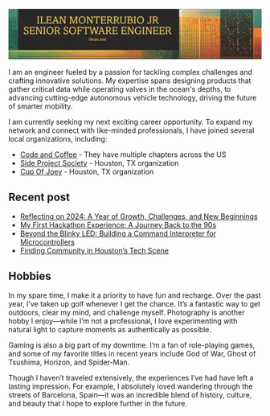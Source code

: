 ![MyBanner](/images/myBanner.png)

I am an engineer fueled by a passion for tackling complex challenges and crafting innovative solutions. My expertise spans designing products that gather critical data while operating valves in the ocean's depths, to advancing cutting-edge autonomous vehicle technology, driving the future of smarter mobility. 

I am currently seeking my next exciting career opportunity. To expand my network and connect with like-minded professionals, I have joined several local organizations, including:
- [Code and Coffee](https://www.codeandcoffee.org) - They have multiple chapters across the US
- [Side Project Society](https://www.sideprojectsociety.com) - Houston, TX organization
- [Cup Of Joey](https://www.cupofjoey.org/) - Houston, TX organization

## Recent post
<!-- BLOG-POST-LIST:START -->
- [Reflecting on 2024: A Year of Growth, Challenges, and New Beginnings](https://ilean.me/blog/reflecting-on-2024_-a-year-of-growth-challenges-and-new-beginnings/)
- [My First Hackathon Experience: A Journey Back to the 90s](https://ilean.me/blog/my-first-hackathon-experience_-a-journey-back-to-the-90s/)
- [Beyond the Blinky LED: Building a Command Interpreter for Microcontrollers](https://ilean.me/blog/beyond-the-blinky-led_-building-a-command-interpreter-for-microcontrollers/)
- [Finding Community in Houston’s Tech Scene](https://ilean.me/blog/finding-community-in-houstons-tech-scene/)
<!-- BLOG-POST-LIST:END -->

## Hobbies
In my spare time, I make it a priority to have fun and recharge. Over the past year, I’ve taken up golf whenever I get the chance. It’s a fantastic way to get outdoors, clear my mind, and challenge myself. Photography is another hobby I enjoy—while I’m not a professional, I love experimenting with natural light to capture moments as authentically as possible.

Gaming is also a big part of my downtime. I’m a fan of role-playing games, and some of my favorite titles in recent years include God of War, Ghost of Tsushima, Horizon, and Spider-Man.

Though I haven’t traveled extensively, the experiences I’ve had have left a lasting impression. For example, I absolutely loved wandering through the streets of Barcelona, Spain—it was an incredible blend of history, culture, and beauty that I hope to explore further in the future.

